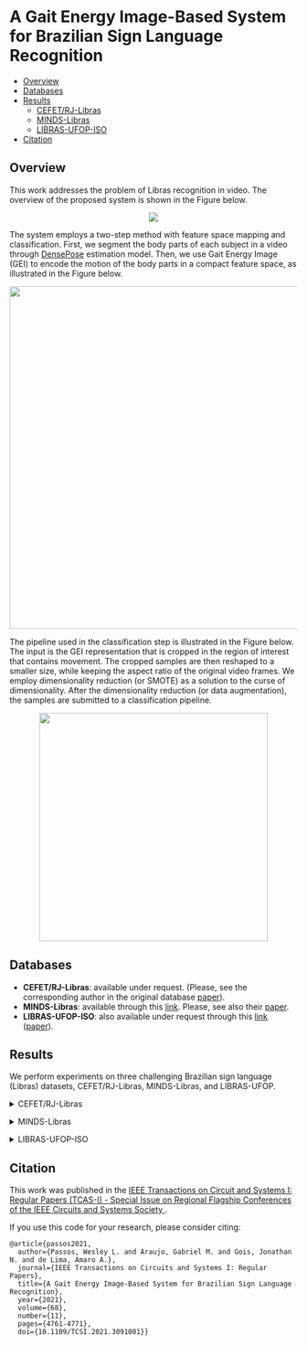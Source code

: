 # A Gait Energy Image-Based System for Brazilian Sign Language Recognition

- [Overview](#overview)
- [Databases](#databases)
- [Results](#results)
  - [CEFET/RJ-Libras](#results-cefet)
  - [MINDS-Libras](#results-minds)
  - [LIBRAS-UFOP-ISO](#results-ufop)
- [Citation](#citation)

<a name="overview"></a>

## Overview

This work addresses the problem of Libras recognition in video. The overview of the proposed system is shown in the Figure below.

<p align="center">
<img src="https://github.com/wesleylp/libras/blob/master/.figures/system_overview.png?raw=true" align="center"/></p>

The system employs a two-step method with feature space mapping and classification. First, we segment the body parts of each subject in a video through [DensePose](https://github.com/facebookresearch/detectron2/tree/master/projects/DensePose) estimation model. Then, we use Gait Energy Image (GEI) to encode the motion of the body parts in a compact feature space, as illustrated in the Figure below.

<p align="center">
<img src="https://github.com/wesleylp/libras/blob/master/.figures/generate_GEI.png?raw=true" align="center" width="600"/></p>

The pipeline used in the classification step is illustrated in the Figure below. The input is the GEI representation that is cropped in the region of interest that contains movement. The cropped samples are then reshaped to a smaller size, while keeping the aspect ratio of the original video frames. We employ dimensionality reduction (or SMOTE) as a solution to the curse of dimensionality. After the dimensionality reduction (or data augmentation), the samples are submitted to a classification pipeline.

<p align="center">
<img src="https://github.com/wesleylp/libras/blob/master/.figures/classification_pipeline.png?raw=true" align="center" width="400"/></p>


<a name="databases"></a>

## Databases

- **CEFET/RJ-Libras**: available under request. (Please, see the corresponding author in the original database [paper](https://doi.org/10.1109/LARS/SBR/WRE51543.2020.9307017)).
- **MINDS-Libras**: available through this [link](https://zenodo.org/record/4322984#.YcEjDXXMKV4). Please, see also their  [paper](https://link.springer.com/article/10.1007/s00521-021-05802-4).
- **LIBRAS-UFOP-ISO**: also available under request through this [link](https://bit.ly/39TYl7V) ([paper](https://doi.org/10.1016/j.jvcir.2020.102772)).

<a name="results"></a>

## Results

We perform experiments on three challenging Brazilian sign language (Libras) datasets, CEFET/RJ-Libras, MINDS-Libras, and LIBRAS-UFOP.

<a name="results-cefet"></a>
<details>
<summary>CEFET/RJ-Libras</summary>

<p align="center">
<img src="https://github.com/wesleylp/libras/blob/master/.figures/metrics_CEFET.png?raw=true" align="center" width="300"/></p>

<p align="center">
<img src="https://github.com/wesleylp/libras/blob/master/.figures/cfnmtx_CEFET.png?raw=true" align="center" width="400"/></p>

<p align="center">
<img src="https://github.com/wesleylp/libras/blob/master/.figures/boxplot_CEFET.png?raw=true" align="center" width="300"/></p>

</details>

<a name="results-minds"></a>
<details>
<summary>MINDS-Libras</summary>

<p align="center">
<img src="https://github.com/wesleylp/libras/blob/master/.figures/metrics_MINDS.png?raw=true" align="center" width="300"/></p>

<p align="center">
<img src="https://github.com/wesleylp/libras/blob/master/.figures/cfnmtx_MINDS.png?raw=true" align="center" width="400"/></p>

<p align="center">
<img src="https://github.com/wesleylp/libras/blob/master/.figures/boxplot_MINDS.png?raw=true" align="center" width="300"/></p>

</details>

<a name="results-ufop"></a>
<details>
<summary> LIBRAS-UFOP-ISO </summary>

<p align="center">
<img src="https://github.com/wesleylp/libras/blob/master/.figures/metrics_UFOP.png?raw=true" align="center" width="400"/></p>

<p align="center">
<img src="https://github.com/wesleylp/libras/blob/master/.figures/cfnmtx_UFOP.png?raw=true" align="center" width="400"/></p>

<p align="center">
<img src="https://github.com/wesleylp/libras/blob/master/.figures/boxplot_UFOP.png?raw=true" align="center" width="400"/></p>

</details>

<a name="citation"></a>

## Citation

This work was published in the [IEEE Transactions on Circuit and Systems I: Regular Papers (TCAS-I) - Special Issue on Regional Flagship Conferences of the IEEE Circuits and Systems Society ](https://ieeexplore.ieee.org/document/9466162).

If you use this code for your research, please consider citing:

```
@article{passos2021,
  author={Passos, Wesley L. and Araujo, Gabriel M. and Gois, Jonathan N. and de Lima, Amaro A.},
  journal={IEEE Transactions on Circuits and Systems I: Regular Papers},
  title={A Gait Energy Image-Based System for Brazilian Sign Language Recognition},
  year={2021},
  volume={68},
  number={11},
  pages={4761-4771},
  doi={10.1109/TCSI.2021.3091001}}
```


```
